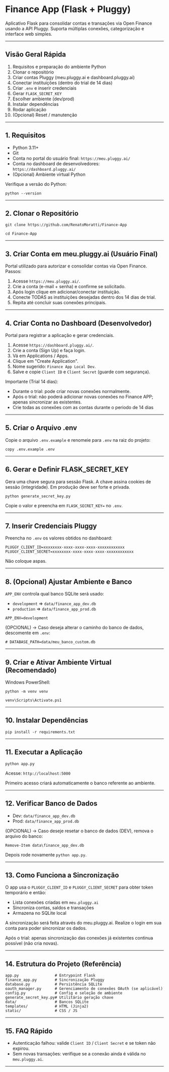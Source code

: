 # Finance App (Flask + Pluggy)

Aplicativo Flask para consolidar contas e transações via Open Finance usando a API Pluggy. Suporta múltiplas conexões, categorização e interface web simples.

---
## Visão Geral Rápida
1. Requisitos e preparação do ambiente Python
2. Clonar o repositório
3. Criar contas Pluggy (meu.pluggy.ai e dashboard.pluggy.ai)
4. Conectar instituições (dentro do trial de 14 dias)
5. Criar `.env` e inserir credenciais
6. Gerar `FLASK_SECRET_KEY`
7. Escolher ambiente (dev/prod)
8. Instalar dependências
9. Rodar aplicação
10. (Opcional) Reset / manutenção

---
## 1. Requisitos
- Python 3.11+
- Git
- Conta no portal do usuário final: `https://meu.pluggy.ai/`
- Conta no dashboard de desenvolvedores: `https://dashboard.pluggy.ai/`
- (Opcional) Ambiente virtual Python

Verifique a versão do Python:
```
python --version
```

---
## 2. Clonar o Repositório
```
git clone https://github.com/RenatoMoratti/Finance-App
```
```
cd Finance-App
```

---
## 3. Criar Conta em meu.pluggy.ai (Usuário Final)
Portal utilizado para autorizar e consolidar contas via Open Finance.
Passos:
1. Acesse `https://meu.pluggy.ai/`.
2. Crie a conta (e-mail + senha) e confirme se solicitado.
3. Após login clique em adicionar/conectar instituição.
4. Conecte TODAS as instituições desejadas dentro dos 14 dias de trial.
5. Repita até concluir suas conexões principais.

---
## 4. Criar Conta no Dashboard (Desenvolvedor)
Portal para registrar a aplicação e gerar credenciais.
1. Acesse `https://dashboard.pluggy.ai/`.
2. Crie a conta (Sign Up) e faça login.
3. Vá em Applications / Apps.
4. Clique em "Create Application".
5. Nome sugerido: `Finance App Local Dev`.
6. Salve e copie `Client ID` e `Client Secret` (guarde com segurança).

Importante (Trial 14 dias):
- Durante o trial: pode criar novas conexões normalmente.
- Após o trial: não poderá adicionar novas conexões no Finance APP; apenas sincronizar as existentes.
- Crie todas as conexões com as contas durante o periodo de 14 dias

---
## 5. Criar o Arquivo .env
Copie o arquivo `.env.example` e renomeie para `.env` na raiz do projeto:
```
copy .env.example .env
```

---
## 6. Gerar e Definir FLASK_SECRET_KEY
Gera uma chave segura para sessão Flask.
A chave assina cookies de sessão (integridade). Em produção deve ser forte e privada.
```
python generate_secret_key.py
```
Copie o valor e preencha em `FLASK_SECRET_KEY=` no `.env`.

---
## 7. Inserir Credenciais Pluggy
Preencha no `.env` os valores obtidos no dashboard:
```
PLUGGY_CLIENT_ID=xxxxxxxx-xxxx-xxxx-xxxx-xxxxxxxxxxxx
PLUGGY_CLIENT_SECRET=xxxxxxxx-xxxx-xxxx-xxxx-xxxxxxxxxxxx
```
Não coloque aspas.

---
## 8. (Opcional) Ajustar Ambiente e Banco
`APP_ENV` controla qual banco SQLite será usado:
- `development` => `data/finance_app_dev.db`
- `production`  => `data/finance_app_prod.db`

```
APP_ENV=development
```

(OPCIONAL) -> Caso deseja alterar o caminho do banco de dados, descomente em `.env`:
```
# DATABASE_PATH=data/meu_banco_custom.db
```

---
## 9. Criar e Ativar Ambiente Virtual (Recomendado)
Windows PowerShell:
```
python -m venv venv
```
```
venv\Scripts\Activate.ps1
```

---
## 10. Instalar Dependências
```
pip install -r requirements.txt
```

---
## 11. Executar a Aplicação
```
python app.py
```
Acesse: `http://localhost:5000`

Primeiro acesso criará automaticamente o banco referente ao ambiente.

---
## 12. Verificar Banco de Dados
- Dev: `data/finance_app_dev.db`
- Prod: `data/finance_app_prod.db`

(OPCIONAL) -> Caso deseje resetar o banco de dados (DEV), remova o arquivo do banco:
```
Remove-Item data\finance_app_dev.db
```
Depois rode novamente `python app.py`.

---
## 13. Como Funciona a Sincronização
O app usa o `PLUGGY_CLIENT_ID` e `PLUGGY_CLIENT_SECRET` para obter token temporário e então:
- Lista conexões criadas em `meu.pluggy.ai`
- Sincroniza contas, saldos e transações
- Armazena no SQLite local

A sincronização será feita através do meu.pluggy.ai. Realize o login em sua conta para poder sincronizar os dados.

Após o trial: apenas sincronização das conexões já existentes continua possível (não cria novas).

---
## 14. Estrutura do Projeto (Referência)
```
app.py                # Entrypoint Flask
finance_app.py        # Sincronização Pluggy
database.py           # Persistência SQLite
oauth_manager.py      # Gerenciamento de conexões OAuth (se aplicável)
config.py             # Config e seleção de ambiente
generate_secret_key.py# Utilitário geração chave
data/                 # Bancos SQLite
templates/            # HTML (Jinja2)
static/               # CSS / JS
```

---
## 15. FAQ Rápido
- Autenticação falhou: valide `Client ID` / `Client Secret` e se token não expirou.
- Sem novas transações: verifique se a conexão ainda é válida no `meu.pluggy.ai`.
---
